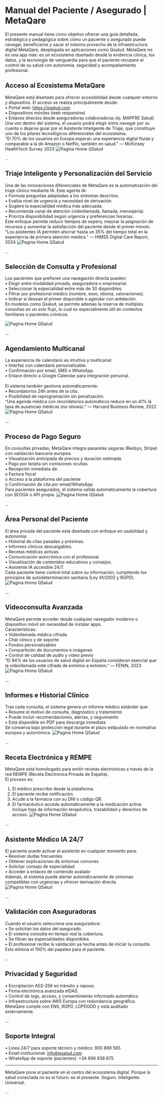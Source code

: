 # Manual del Paciente / Asegurado | MetaQare

El presente manual tiene como objetivo ofrecer una guía detallada, estratégica y pedagógica sobre cómo un paciente o asegurado puede navegar, beneficiarse y sacar el máximo provecho de la infraestructura digital MetaQare, desplegada en aplicaciones como Qsalud. MetaQare no es una app más: es un ecosistema diseñado desde la evidencia clínica, los datos, y la tecnología de vanguardia para que el paciente recupere el control de su salud con autonomía, seguridad y acompañamiento profesional.

## Acceso al Ecosistema MetaQare

MetaQare está diseñado para ofrecer accesibilidad desde cualquier entorno y dispositivo. El acceso se realiza principalmente desde:</br>
•	Portal web: https://qsalud.com</br>
•	Dispositivos móviles (web responsive)</br>
•	Enlaces directos desde aseguradoras colaboradoras (ej. MAPFRE Salud)</br>
Una vez dentro del sistema, el usuario podrá elegir entre navegar por su cuenta o dejarse guiar por el Asistente Inteligente de Triaje, que constituye uno de los pilares tecnológicos diferenciales del ecosistema.</br>
"El 70% de los usuarios en Europa esperan una experiencia digital fluida y comparable a la de Amazon o Netflix, también en salud." — McKinsey HealthTech Survey 2023
![Pagina Home QSalud](assets/home-qsalud.png)

...

## Triaje Inteligente y Personalización del Servicio

Una de las innovaciones diferenciales de MetaQare es la automatización del triaje clínico mediante IA. Este agente IA:</br>
•	Formula preguntas adaptadas a los síntomas descritos.</br>
•	Evalúa nivel de urgencia y necesidad de derivación.</br>
•	Sugiere la especialidad médica más adecuada.</br>
•	Recomienda canal de atención (videollamada, llamada, mensajería).</br>
•	Prioriza disponibilidad según urgencia y preferencias horarias.</br>
Este enfoque permite reducir tiempos de espera, mejorar la asignación de recursos y aumentar la satisfacción del paciente desde el primer minuto.</br>
“Los asistentes IA permiten ahorrar hasta un 35% del tiempo total en la experiencia de primera atención médica.” — HIMSS Digital Care Report, 2024
![Pagina Home QSalud](assets/asistente-triaje.png)
 
...

## Selección de Consulta y Profesional

Los pacientes que prefieren una navegación directa pueden:</br>
•	Elegir entre modalidad privada, aseguradora o empresarial.</br>
•	Seleccionar la especialidad entre más de 30 disponibles.</br>
•	Filtrar por profesional médico (nombre, sexo, idioma, valoraciones).</br>
•	Indicar si desean el primer disponible o agendar con antelación.</br>
En modelos como Qsalud, se permite además la reserva de múltiples consultas en un solo flujo, lo cual es especialmente útil en contextos familiares o pacientes crónicos.

![Pagina Home QSalud](assets/seleccion-especialidad.png)

...

## Agendamiento Multicanal

La experiencia de calendario es intuitiva y multicanal:</br>
•	Interfaz con calendario personalizable.</br>
•	Confirmación por email, SMS o WhatsApp.</br>
•	Enlace directo a Google Calendar para integración personal.</br></br>
El sistema también gestiona automáticamente:</br>
•	Recordatorios 24h antes de la cita.</br>
•	Posibilidad de reprogramación sin penalización.</br>
“Una agenda médica con recordatorios automáticos reduce en un 41% la tasa de ausencias médicas (no-shows).” — Harvard Business Review, 2022
![Pagina Home QSalud](assets/calendario-citas.png)

...

## Proceso de Pago Seguro

En consultas privadas, MetaQare integra pasarelas seguras (Redsys, Stripe) con validación bancaria europea.</br>
•	Visualización anticipada de precios y duración estimada.</br>
•	Pago por tarjeta sin comisiones ocultas.</br>
•	Recepción inmediata de:</br>
o	Factura fiscal</br>
o	Acceso a la plataforma del paciente</br>
o	Confirmación de cita por email/WhatsApp</br>
Para pacientes asegurados, el sistema valida automáticamente la cobertura con SEOGA o API propia.
![Pagina Home QSalud](assets/pago-consulta.png)

...

## Área Personal del Paciente

El área privada del paciente está diseñada con enfoque en usabilidad y autonomía:</br>
•	Historial de citas pasadas y próximas.</br>
•	Informes clínicos descargables.</br>
•	Recetas médicas activas.</br>
•	Comunicación asincrónica con el profesional.</br>
•	Visualización de contenidos educativos y consejos.</br>
•	Asistente IA accesible 24/7.</br>
Cada paciente tiene control total sobre su información, cumpliendo los principios de autodeterminación sanitaria (Ley 41/2002 y RGPD).
![Pagina Home QSalud](assets/area-paciente.png)

...

## Videoconsulta Avanzada

MetaQare permite acceder desde cualquier navegador moderno o dispositivo móvil sin necesidad de instalar apps.</br>
Características:</br>
•	Videollamada médica cifrada</br>
•	Chat clínico y de soporte</br>
•	Fondos personalizables</br>
•	Compartición de documentos e imágenes</br>
•	Control de calidad de audio y video previo</br>
“El 94% de los usuarios de salud digital en España consideran esencial que la videollamada esté cifrada de extremo a extremo.” — FENIN, 2023
![Pagina Home QSalud](assets/videoconsulta-activa.png)

...

## Informes e Historial Clínico

Tras cada consulta, el sistema genera un informe médico estándar que:</br>
•	Resume el motivo de consulta, diagnóstico y tratamiento</br>
•	Puede incluir recomendaciones, alertas, y seguimiento</br>
•	Está disponible en PDF para descarga inmediata</br>
Se conserva bajo protección legal durante el plazo estipulado en normativa europea y autonómica.
![Pagina Home QSalud](assets/informe-medico.png)

...

## Receta Electrónica y REMPE

MetaQare está homologado para emitir recetas electrónicas a través de la red REMPE (Receta Electrónica Privada de España).</br>
El proceso es:</br>
1.	El médico prescribe desde la plataforma.</br>
2.	El paciente recibe notificación.</br>
3.	Acude a la farmacia con su DNI o código QR.</br>
4.	El farmacéutico accede automáticamente a la medicación activa.</br>
Incluye hoja de información terapéutica, trazabilidad y derechos de acceso.
![Pagina Home QSalud](assets/receta-rempe.png)

...

## Asistente Médico IA 24/7

El paciente puede activar el asistente en cualquier momento para:</br>
•	Resolver dudas frecuentes</br>
•	Obtener explicaciones de síntomas comunes</br>
•	Solicitar consejo de especialidad</br>
•	Acceder a enlaces de contenido avalado</br>
Además, el sistema puede alertar automáticamente de síntomas compatibles con urgencias y ofrecer derivación directa.
![Pagina Home QSalud](assets/asistente-sintomas.png)

...

## Validación con Aseguradoras

Cuando el usuario selecciona una aseguradora:</br>
•	Se solicitan los datos del asegurado.</br>
•	El sistema consulta en tiempo real la cobertura.</br>
•	Se filtran las especialidades disponibles.</br>
•	El profesional recibe la validación ya hecha antes de iniciar la consulta.</br>
Esto elimina el 100% del papeleo para el paciente.

...

## Privacidad y Seguridad

•	Encriptación AES-256 en tránsito y reposo.</br>
•	Firma electrónica avanzada eIDAS.</br>
•	Control de logs, acceso, y consentimiento informado automático.</br>
•	Infraestructura sobre AWS Europa con redundancia geográfica.</br>
MetaQare cumple con ENS, RGPD, LOPDGDD y está auditado externamente.

...

## Soporte Integral

•	Línea 24/7 para soporte técnico y médico: 900 868 565</br>
•	Email institucional: info@qsalud.com</br>
•	WhatsApp de soporte (pacientes): +34 696 938 675</br>
________________________________________
MetaQare pone al paciente en el centro del ecosistema digital. Porque la salud conectada no es el futuro: es el presente. Seguro. Inteligente. Universal.

...
